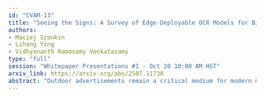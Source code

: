 ```yaml
---
id: "CVAM-13"
title: "Seeing the Signs: A Survey of Edge-Deployable OCR Models for Billboard Visibility Analysis"
authors:
- Maciej Szankin
- Lihang Ying
- Vidhyananth Ramasamy Venkatasamy
type: "full"
session: "Whitepaper Presentations #1 - Oct 20 10:00 AM HST"
arxiv_link: https://arxiv.org/abs/2507.11730
abstract: "Outdoor advertisements remain a critical medium for modern marketing, yet accurately verifying billboard text visibility under real-world conditions is still challenging. Traditional Optical Character Recognition (OCR) pipelines excel at cropped text recognition but often struggle with complex outdoor scenes, varying fonts, and weather-induced visual noise. Recently, multimodal Vision-Language Models (VLMs) have emerged as promising alternatives, offering end-to-end scene understanding with no explicit detection step. This work systematically benchmarks representative VLMs—including Qwen 2.5 VL 3B, InternVL3, and SmolVLM2—against a compact CNN-based OCR baseline (PaddleOCRv4) across two public datasets (ICDAR 2015 and SVT), augmented with synthetic weather distortions to simulate realistic degradation. Our results reveal that while selected VLMs excel at holistic scene reasoning, lightweight CNN pipelines still achieve competitive accuracy for cropped text at a fraction of the computational cost—an important consideration for edge deployment. To foster future research, we release our weather-augmented benchmark and evaluation code publicly."
---
```

